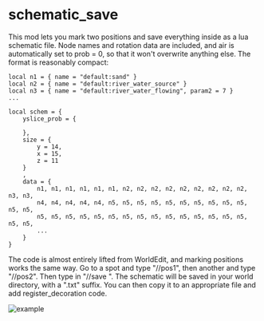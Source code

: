 # schematic_save

This mod lets you mark two positions and save everything inside as a lua schematic file. Node names and rotation data are included, and air is automatically set to prob = 0, so that it won't overwrite anything else. The format is reasonably compact:

```
local n1 = { name = "default:sand" }
local n2 = { name = "default:river_water_source" }
local n3 = { name = "default:river_water_flowing", param2 = 7 }
...

local schem = {
	yslice_prob = {

	},
	size = {
		y = 14,
		x = 15,
		z = 11
	}
	,
	data = {
		n1, n1, n1, n1, n1, n1, n2, n2, n2, n2, n2, n2, n2, n2, n2, n3, n3, 
		n4, n4, n4, n4, n4, n5, n5, n5, n5, n5, n5, n5, n5, n5, n5, n5, n5, 
		n5, n5, n5, n5, n5, n5, n5, n5, n5, n5, n5, n5, n5, n5, n5, n5, n5, 
		...
	}
}
```

The code is almost entirely lifted from WorldEdit, and marking positions works the same way. Go to a spot and type "//pos1", then another and type "//pos2". Then type in "//save <file>". The schematic will be saved in your world directory, with a ".txt" suffix. You can then copy it to an appropriate file and add register_decoration code.

![example](https://github.com/duane-r/schematic_save/raw/master/textures/screenshot01.jpg)
